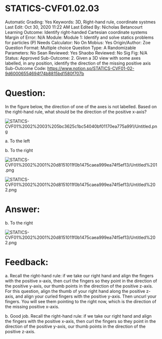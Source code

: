 # STATICS-CVF01.02.03

Automatic Grading: Yes
Keywords: 3D, Right-hand rule, coordinate systmes
Last Edit: Oct 30, 2020 11:22 AM
Last Edited By: Nicholas Betancourt
Learning Outcome: Identify right-handed Cartesian coordinate systems
Margin of Error: N/A
Module: Module 1: Identify and solve statics problems for particles (P)
Needs Calculator: No
On Mobius: Yes
Origin/Author: Zoe
Question Format: Multiple choice
Question Type: A
Randomizable Parameters: No
Sean Reviewed: Yes
Shaobo Reviewed: No
Sig Fig: N/A
Status: Approved
Sub-Outcome: 2. Given a 3D view with some axes labelled, in any position, identify the direction of the missing positive axis
Sub-Outcome Code: https://www.notion.so/STATICS-CVF01-02-9d60006554694f74b8815bd1580f707b

# Question:

In the figure below, the direction of one of the axes is not labelled. Based on the right-hand rule, what should be the direction of the positive x-axis?

![STATICS-CVF01%2002%2003%205bc3625c1bc54040bf01170ea775a991/Untitled.png](STATICS-CVF01%2002%2003%205bc3625c1bc54040bf01170ea775a991/Untitled.png)

a. To the left

b. To the right

![STATICS-CVF01%2002%2001%20d8151011f0b1475caea999ea74f5ef13/Untitled%201.png](STATICS-CVF01%2002%2001%20d8151011f0b1475caea999ea74f5ef13/Untitled%201.png)

![STATICS-CVF01%2002%2001%20d8151011f0b1475caea999ea74f5ef13/Untitled%202.png](STATICS-CVF01%2002%2001%20d8151011f0b1475caea999ea74f5ef13/Untitled%202.png)

# Answer:

b. To the right

![STATICS-CVF01%2002%2001%20d8151011f0b1475caea999ea74f5ef13/Untitled%202.png](STATICS-CVF01%2002%2001%20d8151011f0b1475caea999ea74f5ef13/Untitled%202.png)

# Feedback:

a. Recall the right-hand rule: if we take our right hand and align the fingers with the positive x-axis, then curl the fingers so they point in the direction of the positive y-axis, our thumb points in the direction of the positive z-axis. For this question, align the thumb of your right hand along the positive z-axis, and align your curled fingers with the positive y-axis. Then uncurl your fingers.  You will see them pointing to the right now, which is the direction of the missing positive x-axis.

b. Good job. Recall the right-hand rule: if we take our right hand and align the fingers with the positive x-axis, then curl the fingers so they point in the direction of the positive y-axis, our thumb points in the direction of the positive z-axis.